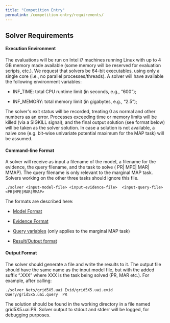 ```yaml
---
title: "Competition Entry"
permalink: /competition-entry/requirements/
---
```


## Solver Requirements

#### Execution Environment

The evaluations will be run on Intel i7 machines running Linux with up to 4 GB memory made available (some memory will be reserved for evaluation scripts, etc.). We request that solvers be 64-bit executables, using only a single core (i.e., no parallel processes/threads). A solver will have available the following environment variables:

* INF_TIME: total CPU runtime limit (in seconds, e.g., “600”);
    
* INF_MEMORY: total memory limit (in gigabytes, e.g., “2.5”);
    

The solver's exit status will be recorded, treating 0 as normal and other numbers as an error. Processes exceeding time or memory limits will be killed (via a SIGKILL signal), and the final output solution (see format below) will be taken as the solver solution. In case a solution is not available, a naive one (e.g. bit-wise univariate potential maximum for the MAP task) will be assumed.

#### Command-line Format

A solver will receive as input a filename of the model, a filename for the evidence, the query filename, and the task to solve ( PR| MPE| MAR| MMAP). The query filename is only relevant to the marginal MAP task. Solvers working on the other three tasks should ignore this file.
```
./solver <input-model-file> <input-evidence-file>  <input-query-file>  <PR|MPE|MAR|MMAP>
```
The formats are described here:

* [Model Format](../file-formats/model-format.md)
    
* [Evidence Format](../file-formats/evidence-format.md)
    
* [Query variables](../file-formats/query-format.md) (only applies to the marginal MAP task)
    
* [Result/Output format](../file-formats/result-format.md)
    

#### Output Format

The solver should generate a file and write the results to it. The output file should have the same name as the input model file, but with the added suffix “.XXX” where XXX is the task being solved (PR, MAR etc.). For example, after calling:
```
./solver Nets/grid5X5.uai Evid/grid5X5.uai.evid Query/grid5x5.uai.query  PR
```
The solution should be found in the working directory in a file named grid5X5.uai.PR. Solver output to stdout and stderr will be logged, for debugging purposes.
